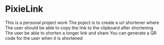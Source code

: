 # PixieLink
This is a personal project work
The poject is to create a url shortener where
The user should be able to copy the link to the clipboard after shortening
The user be able to shorten a longer link and share
You can generate a QR code for the user when it is shortened 
